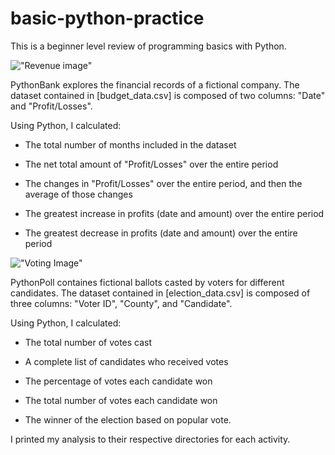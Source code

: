 # basic-python-practice
This is a beginner level review of programming basics with Python.

!["Revenue image"](https://github.com/amoonguaklang12/basic-python-practice/blob/Images/revenue-per-lead.png?raw=true)

PythonBank explores the financial records of a fictional company. The dataset contained in [budget_data.csv] is composed of two columns: "Date" and "Profit/Losses".

Using Python, I calculated:

* The total number of months included in the dataset

* The net total amount of "Profit/Losses" over the entire period

* The changes in "Profit/Losses" over the entire period, and then the average of those changes

* The greatest increase in profits (date and amount) over the entire period

* The greatest decrease in profits (date and amount) over the entire period

!["Voting Image"](https://github.com/amoonguaklang12/basic-python-practice/blob/Images/Vote_counting.png?raw=true)

PythonPoll containes fictional ballots casted by voters for different candidates. The dataset contained in [election_data.csv] is composed of three columns: "Voter ID", "County", and "Candidate". 

Using Python, I calculated:

* The total number of votes cast

* A complete list of candidates who received votes

* The percentage of votes each candidate won

* The total number of votes each candidate won

* The winner of the election based on popular vote.

I printed my analysis to their respective directories for each activity.